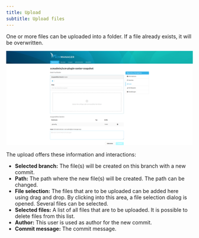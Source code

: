 ```yaml
---
title: Upload
subtitle: Upload files
---
```

One or more files can be uploaded into a folder. If a file already exists, it will be overwritten.

![Upload files](assets/fileUploader.png)

The upload offers these information and interactions:

- **Selected branch:** The file(s) will be created on this branch with a new commit.
- **Path:** The path where the new file(s) will be created. The path can be changed.
- **File selection:** The files that are to be uploaded can be added here using drag and drop. By clicking into this area, a file selection dialog is opened. Several files can be selected.
- **Selected files:** A list of all files that are to be uploaded. It is possible to delete files from this list.
- **Author:** This user is used as author for the new commit.
- **Commit message:** The commit message.
